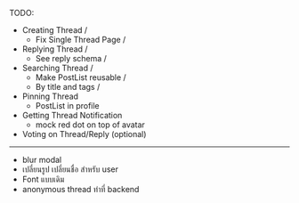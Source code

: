 TODO:

- Creating Thread /
  - Fix Single Thread Page /
- Replying Thread /
  - See reply schema /
- Searching Thread /
  - Make PostList reusable /
  - By title and tags /
- Pinning Thread
  - PostList in profile
- Getting Thread Notification
  - mock red dot on top of avatar
- Voting on Thread/Reply (optional)


***
- blur modal
- เปลี่ยนรูป เปลี่ยนชื่อ สำหรับ user
- Font แบบเดิม
- anonymous thread ทำที่ backend

